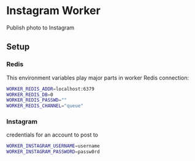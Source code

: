 # Instagram Worker
Publish photo to Instagram

## Setup

### Redis
This environment variables play major parts in worker Redis connection:
````bash
WORKER_REDIS_ADDR=localhost:6379
WORKER_REDIS_DB=0
WORKER_REDIS_PASSWD=""
WORKER_REDIS_CHANNEL="queue"
````

### Instagram 
credentials for an account to post to
````bash
WORKER_INSTAGRAM_USERNAME=username
WORKER_INSTAGRAM_PASSWORD=passw0rd
````